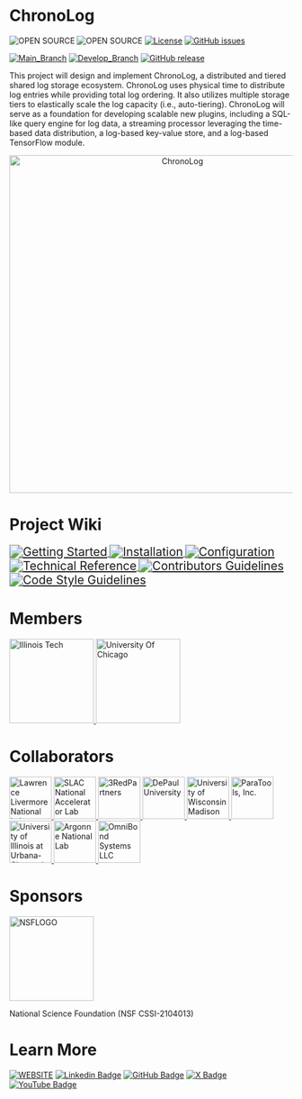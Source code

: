 # ChronoLog
![OPEN SOURCE](https://img.shields.io/badge/GNOSIS_RESEARCH_CENTER-blue)
![OPEN SOURCE](https://img.shields.io/badge/OPEN_SOURCE-grey)
[![License](https://img.shields.io/github/license/grc-iit/ChronoLog.svg)](LICENSE)
[![GitHub issues](https://img.shields.io/github/issues/grc-iit/ChronoLog.svg)](https://github.com/grc-iit/ChronoLog/issues)

[![Main_Branch](https://img.shields.io/badge/Branch-Main-green)](https://github.com/grc-iit/ChronoLog/tree/main)
[![Develop_Branch](https://img.shields.io/badge/Branch-Develop-yellow)](https://github.com/grc-iit/ChronoLog/tree/develop)
[![GitHub release](https://img.shields.io/github/release/grc-iit/ChronoLog.svg)](https://github.com/grc-iit/ChronoLog/releases/latest)

This project will design and implement ChronoLog, a distributed and tiered shared log storage ecosystem. 
ChronoLog uses physical time to distribute log entries while providing total log ordering. 
It also utilizes multiple storage tiers to elastically scale the log capacity (i.e., auto-tiering). 
ChronoLog will serve as a foundation for developing scalable new plugins, including a SQL-like query engine for log data, a streaming processor 
leveraging the time-based data distribution, a log-based key-value store, and a log-based TensorFlow module.

<div style="text-align: center;">
    <img src="https://raw.githubusercontent.com/grc-iit/ChronoLog/169-convert-readme-into-a-landing-page/doc/images/logos/logo-chronolog.png" alt="ChronoLog" width="600">
</div>

# Project Wiki
<a href="https://github.com/grc-iit/ChronoLog/wiki/1.-Getting-Started">
    <img src="https://img.shields.io/badge/-1.Getting_Started-informational" alt="Getting Started" style="zoom: 150%;">
</a>
<a href="https://github.com/grc-iit/ChronoLog/wiki/2.-Installation">
    <img src="https://img.shields.io/badge/-2.Installation-informational" alt="Installation" style="zoom: 150%;">
</a>
<a href="https://github.com/grc-iit/ChronoLog/wiki/3.-Configuration">
    <img src="https://img.shields.io/badge/-3.Configuration-informational" alt="Configuration" style="zoom: 150%;">
</a>
<a href="https://github.com/grc-iit/ChronoLog/wiki/4.-Technical-Reference">
    <img src="https://img.shields.io/badge/-4.Technical_Reference-informational" alt="Technical Reference" style="zoom: 150%;">
</a>
<a href="https://github.com/grc-iit/ChronoLog/wiki/5.-Contributors-Guidelines">
    <img src="https://img.shields.io/badge/-5.Contributors_Guidelines-informational" alt="Contributors Guidelines" style="zoom: 150%;">
</a>
<a href="https://github.com/grc-iit/ChronoLog/wiki/6.-Code-Style-Guidelines">
    <img src="https://img.shields.io/badge/-6.Code_Style_Guidelines-informational" alt="Code Style Guidelines" style="zoom: 150%;">
</a>

# Members

<a href="https://www.iit.edu">
    <img src="https://raw.githubusercontent.com/grc-iit/ChronoLog/169-convert-readme-into-a-landing-page/doc/images/logos/IIT.png" alt="Illinois Tech" width="150">
</a>

<a href="https://www.uchicago.edu/">
    <img src="https://raw.githubusercontent.com/grc-iit/ChronoLog/169-convert-readme-into-a-landing-page/doc/images/logos/university-of-chicago.png" alt="University Of Chicago" width="150">
</a>

# Collaborators
<a href="https://www.llnl.gov/">
    <img src="https://raw.githubusercontent.com/grc-iit/ChronoLog/169-convert-readme-into-a-landing-page/doc/images/logos/llnl.jpg" alt="Lawrence Livermore National Lab" width="75">
</a>
<a href="https://www6.slac.stanford.edu/">
    <img src="https://raw.githubusercontent.com/grc-iit/ChronoLog/169-convert-readme-into-a-landing-page/doc/images/logos/slac.png" alt="SLAC National Accelerator Lab" width="75">
</a>
<a href="https://www.3redpartners.com/">
    <img src="https://raw.githubusercontent.com/grc-iit/ChronoLog/169-convert-readme-into-a-landing-page/doc/images/logos/3red.png" alt="3RedPartners" width="75">
</a>
<a href="https://www.depaul.edu/">
    <img src="https://raw.githubusercontent.com/grc-iit/ChronoLog/169-convert-readme-into-a-landing-page/doc/images/logos/depaul.png" alt="DePaul University" width="75">
</a>
<a href="https://www.wisc.edu/">
    <img src="https://raw.githubusercontent.com/grc-iit/ChronoLog/169-convert-readme-into-a-landing-page/doc/images/logos/university-of-wisconsin.jpg" alt="University of Wisconsin Madison" width="75">
</a>
<a href="https://www.paratools.com/">
    <img src="https://raw.githubusercontent.com/grc-iit/ChronoLog/169-convert-readme-into-a-landing-page/doc/images/logos/paratools.png" alt="ParaTools, Inc." width="75">
</a>
<a href="https://illinois.edu/">
    <img src="https://raw.githubusercontent.com/grc-iit/ChronoLog/169-convert-readme-into-a-landing-page/doc/images/logos/university-of-illinois.jpg" alt="University of Illinois at Urbana-Champaign" width="75">
</a>
<a href="https://www.anl.gov/">
    <img src="https://raw.githubusercontent.com/grc-iit/ChronoLog/169-convert-readme-into-a-landing-page/doc/images/logos/argonne.jpeg" alt="Argonne National Lab" width="75">
</a>
<a href="https://omnibond.com/">
    <img src="https://raw.githubusercontent.com/grc-iit/ChronoLog/169-convert-readme-into-a-landing-page/doc/images/logos/omnibond.png" alt="OmniBond Systems LLC" width="75">
</a>


# Sponsors
<a href="https://www.nsf.gov">
    <img src="https://raw.githubusercontent.com/grc-iit/ChronoLog/169-convert-readme-into-a-landing-page/doc/images/logos/nsf-fb7efe9286a9b499c5907d82af3e70fd.png" alt="NSFLOGO" width="150">
</a>

National Science Foundation (NSF CSSI-2104013)

# Learn More
[![WEBSITE](https://img.shields.io/badge/-Website-blue?style=flat-square&logo=Wordpress&logoColor=white&link=https://www.chronolog.dev)](https://www.chronolog.dev)
[![Linkedin Badge](https://img.shields.io/badge/-LinkedIn-blue?style=flat-square&logo=Linkedin&logoColor=white&link=https://www.linkedin.com/school/gnosis-research-center/)](https://www.linkedin.com/school/gnosis-research-center/)
[![GitHub Badge](https://img.shields.io/badge/-GitHub-black?style=flat-square&logo=Github&logoColor=white&link=https://www.linkedin.com/school/gnosis-research-center/)](https://www.linkedin.com/school/gnosis-research-center/)
[![X Badge](https://img.shields.io/badge/-Twitter-black?style=flat-square&logo=X&logoColor=white&link=https://www.linkedin.com/school/gnosis-research-center/)](https://www.linkedin.com/school/gnosis-research-center/)
[![YouTube Badge](https://img.shields.io/badge/-YouTube-red?style=flat-square&logo=Youtube&logoColor=white&link=https://www.linkedin.com/school/gnosis-research-center/)](https://www.linkedin.com/school/gnosis-research-center/)

